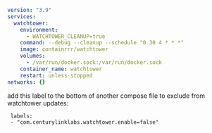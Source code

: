 ```yaml
version: "3.9"
services:
  watchtower:
    environment:
      - WATCHTOWER_CLEANUP=true
    command: --debug --cleanup --schedule "0 30 4 * * *"
    image: containrrr/watchtower
    volumes:
      - /var/run/docker.sock:/var/run/docker.sock
    container_name: watchtower
    restart: unless-stopped
networks: {}
```

add this label to the bottom of another compose file to exclude from watchtower updates:
```
 labels:
 - "com.centurylinklabs.watchtower.enable=false"
```